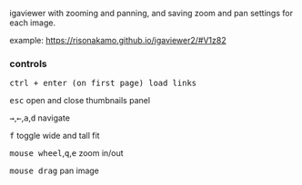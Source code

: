 igaviewer with zooming and panning, and saving zoom and pan settings for each image.

example: https://risonakamo.github.io/igaviewer2/#V1z82

### controls

<kbd>ctrl<kdb/> + <kbd>enter</kdb> (on first page) load links

<kbd>esc</kbd> open and close thumbnails panel

<kbd>→</kbd>,<kbd>←</kbd>,<kbd>a</kbd>,<kbd>d</kbd> navigate

<kbd>f</kbd> toggle wide and tall fit

<kbd>mouse wheel</kbd>,<kbd>q</kbd>,<kbd>e</kbd> zoom in/out

<kbd>mouse drag</kbd> pan image